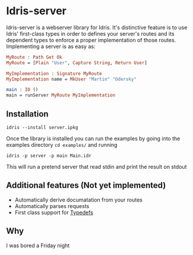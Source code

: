 
# Idris-server

Idris-server is a webserver library for Idris. It's distinctive feature is to use Idris'
first-class types in order to defines your server's routes and its dependent types to
enforce a proper implementation of those routes. Implementing a server is as easy as:

```idris
MyRoute : Path Get Ok
MyRoute = [Plain "User", Capture String, Return User]

MyImplementation : Signature MyRoute
MyImplementation name = MkUser "Martin" "Odersky"

main : IO ()
main = runServer MyRoute MyImplementation
```

## Installation

```
idris --install server.ipkg
```

Once the library is installed you can run the examples by going into the examples directory
`cd examples/` and running

```
idris -p server -p main Main.idr
```

This will run a pretend server that read stdin and print the result on stdout

## Additional features (Not yet implemented)

- Automatically derive documatation from your routes
- Automatically parses requests
- First class support for [Typedefs](https://typedefs.com)


## Why

I was bored a Friday night

